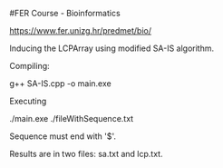 #FER Course - Bioinformatics

https://www.fer.unizg.hr/predmet/bio/

Inducing the LCPArray using modified SA-IS algorithm.

Compiling:

g++ SA-IS.cpp -o main.exe

Executing

./main.exe ./fileWithSequence.txt

Sequence must end with '$'.

Results are in two files: sa.txt and lcp.txt.
